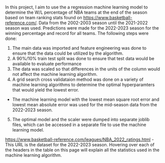 In this project, I aim to use the a regression machine learning model to determine the W/L percentage of NBA teams at the end of the season based on team ranking stats found on https://www.basketball-reference.com/.
Data from the 2002-2003 season until the 2021-2022 season was used. Predictions were made for the 2022-2023 season for the winning percentage and record for all teams.
The following steps were done:
1) The main data was imported and feature engineering was done to ensure that the data could be utilized by the algorithm.
2) A 90%/10% train test split was done to ensure that test data would be available to evaluate performance
3) The data was scaled so that differences in the units of the column would not affect the machine learning algorithm.
4) A grid search cross validataion method was done on a variety of machine learning algorithms to determine the optimal hyperparamters that would yield the lowest error.
  - The machine learning model with the lowest mean square root error and lowest mean absolute error was used for the mid-season data from the 2022-2023 season. 
5) The optimal model and the scaler were dumped into separate joblib files, which can be accessed in a separate file to use the machine learning model.

https://www.basketball-reference.com/leagues/NBA_2022_ratings.html - This URL is the dataset for the 2022-2023 season. Hovering over each of the headers in the table on this page will explain all the statistics used in the machine learning algorithm.
